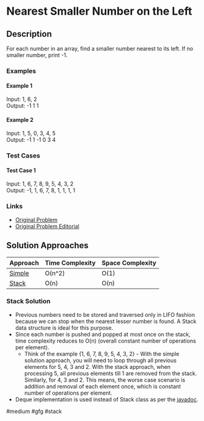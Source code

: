 # Nearest Smaller Number on the Left

## Description

For each number in an array, find a smaller number nearest to its left.
If no smaller number, print -1.

### Examples

#### Example 1

Input: 1, 6, 2  
Output: -1 1 1  

#### Example 2

Input: 1, 5, 0, 3, 4, 5  
Output: -1 1 -1 0 3 4

### Test Cases

#### Test Case 1

Input: 1, 6, 7, 8, 9, 5, 4, 3, 2  
Output: -1, 1, 6, 7, 8, 1, 1, 1, 1

### Links

* [Original Problem](https://practice.geeksforgeeks.org/problems/smallest-number-on-left3403/1)
* [Original Problem Editorial](https://www.geeksforgeeks.org/find-the-nearest-smaller-numbers-on-left-side-in-an-array/)

## Solution Approaches

| Approach                      | Time Complexity | Space Complexity |
|-------------------------------|-----------------|------------------|
| [Simple](SimpleSolution.java) | O(n^2)          | O(1)             |
| [Stack](StackSolution.java)   | O(n)            | O(n)             |

### Stack Solution

* Previous numbers need to be stored and traversed only in LIFO fashion because we can stop when the nearest lesser number is found. A Stack data structure is ideal for this purpose.
* Since each number is pushed and popped at most once on the stack, time complexity reduces to O(n) (overall constant number of operations per element).
  * Think of the example {1, 6, 7, 8, 9, 5, 4, 3, 2} - With the simple solution approach, you will need to loop through all previous elements for 5, 4, 3 and 2. With the stack approach, when processing 5, all previous elements till 1 are removed from the stack. Similarly, for 4, 3 and 2. This means, the worse case scenario is addition and removal of each element once, which is constant number of operations per element. 
* Deque implementation is used instead of Stack class as per the [javadoc](https://docs.oracle.com/javase/7/docs/api/java/util/Stack.html).

#medium
#gfg
#stack
